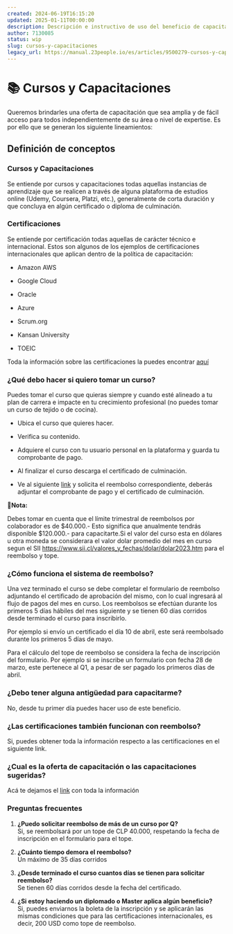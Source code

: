 ```yaml
---
created: 2024-06-19T16:15:20
updated: 2025-01-11T00:00:00
description: Descripción e instructivo de uso del beneficio de capacitaciones.
author: 7130085
status: wip
slug: cursos-y-capacitaciones
legacy_url: https://manual.23people.io/es/articles/9500279-cursos-y-capacitaciones
---
```


# 📚 Cursos y Capacitaciones

Queremos brindarles una oferta de capacitación que sea amplia y de fácil
acceso para todos independientemente de su área o nivel de expertise. Es por
ello que se generan los siguiente lineamientos:

## Definición de conceptos

### Cursos y Capacitaciones

Se entiende por cursos y capacitaciones todas aquellas instancias de
aprendizaje que se realicen a través de alguna plataforma de estudios online
(Udemy, Coursera, Platzi, etc.), generalmente de corta duración y que concluya
en algún certificado o diploma de culminación.

### Certificaciones

Se entiende por certificación todas aquellas de carácter técnico e
internacional. Estos son algunos de los ejemplos de certificaciones
internacionales que aplican dentro de la política de capacitación:

* Amazon AWS

* Google Cloud

* Oracle

* Azure

* Scrum.org

* Kansan University

* TOEIC

Toda la información sobre las certificaciones la puedes encontrar
[aquí](https://manual.23people.io/docs/certificaciones-internacionales)

### ¿Qué debo hacer si quiero tomar un curso?

Puedes tomar el curso que quieras siempre y cuando esté alineado a tu plan de
carrera e impacte en tu crecimiento profesional (no puedes tomar un curso de
tejido o de cocina).

* Ubica el curso que quieres hacer.

* Verifica su contenido.

* Adquiere el curso con tu usuario personal en la plataforma y guarda tu comprobante de pago.

* Al finalizar el curso descarga el certificado de culminación.

* Ve al siguiente [link](https://23people.typeform.com/to/DO1IJ1a2) y solicita el reembolso correspondiente, deberás adjuntar el comprobante de pago y el certificado de culminación.

🚧**Nota:**

Debes tomar en cuenta que el límite trimestral de reembolsos por colaborador
es de $40.000.- Esto significa que anualmente tendrás disponible $120.000.-
para capacitarte.Si el valor del curso esta en dólares u otra moneda se
considerara el valor dolar promedio del mes en curso segun el SII
<https://www.sii.cl/valores_y_fechas/dolar/dolar2023.htm> para el reembolso y
tope.

### ¿Cómo funciona el sistema de reembolso?

Una vez terminado el curso se debe completar el formulario de reembolso
adjuntando el certificado de aprobación del mismo, con lo cual ingresará al
flujo de pagos del mes en curso. Los reembolsos se efectúan durante los
primeros 5 días hábiles del mes siguiente y se tienen 60 días corridos desde
terminado el curso para inscribirlo.

Por ejemplo si envío un certificado el día 10 de abril, este será reembolsado
durante los primeros 5 días de mayo.

Para el cálculo del tope de reembolso se considera la fecha de inscripción del
formulario. Por ejemplo si se inscribe un formulario con fecha 28 de marzo,
este pertenece al Q1, a pesar de ser pagado los primeros días de abril.

### ¿Debo tener alguna antigüedad para capacitarme?

No, desde tu primer día puedes hacer uso de este beneficio.

### ¿Las certificaciones también funcionan con reembolso?

Si, puedes obtener toda la información respecto a las certificaciones en el
siguiente link.

### ¿Cual es la oferta de capacitación o las capacitaciones sugeridas?

Acá te dejamos el
[link](https://drive.google.com/file/d/1Dp9aFRPxkaEoHNahZNrAXJ8CxSvir0ex/view?usp=sharing)
con toda la información

### Preguntas frecuentes

  1. **¿Puedo solicitar reembolso de más de un curso por Q?**  
Si, se reembolsará por un tope de CLP 40.000, respetando la fecha de
inscripción en el formulario para el tope.

  2. **¿Cuánto tiempo demora el reembolso?**  
Un máximo de 35 días corridos

  3. **¿Desde terminado el curso cuantos días se tienen para solicitar reembolso?**  
Se tienen 60 días corridos desde la fecha del certificado.

  4. **¿Si estoy haciendo un diplomado o Master aplica algún beneficio?**  
Si, puedes enviarnos la boleta de la inscripción y se aplicarán las mismas
condiciones que para las certificaciones internacionales, es decir, 200 USD
como tope de reembolso.
